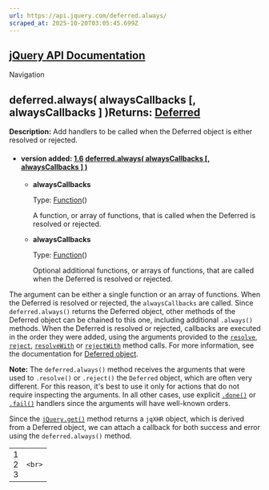 ```yaml
---
url: https://api.jquery.com/deferred.always/
scraped_at: 2025-10-20T03:05:45.699Z
---
```


## [jQuery API Documentation](https://jquery.com/ "jQuery API Documentation")

Navigation

## deferred.always( alwaysCallbacks \[, alwaysCallbacks \] )Returns: [Deferred](http://api.jquery.com/Types/\#Deferred)

**Description:** Add handlers to be called when the Deferred object is either resolved or rejected.

- #### version added: [1.6](https://api.jquery.com/category/version/1.6/) [deferred.always( alwaysCallbacks \[, alwaysCallbacks \] )](https://api.jquery.com/deferred.always/\#deferred-always-alwaysCallbacks-alwaysCallbacks)

  - **alwaysCallbacks**

    Type: [Function](http://api.jquery.com/Types/#Function)()


     A function, or array of functions, that is called when the Deferred is resolved or rejected.


  - **alwaysCallbacks**

    Type: [Function](http://api.jquery.com/Types/#Function)()


     Optional additional functions, or arrays of functions, that are called when the Deferred is resolved or rejected.

The argument can be either a single function or an array of functions. When the Deferred is resolved or rejected, the `alwaysCallbacks` are called. Since `deferred.always()` returns the Deferred object, other methods of the Deferred object can be chained to this one, including additional `.always()` methods. When the Deferred is resolved or rejected, callbacks are executed in the order they were added, using the arguments provided to the [`resolve`](https://api.jquery.com/deferred.resolve/), [`reject`](https://api.jquery.com/deferred.reject/), [`resolveWith`](https://api.jquery.com/deferred.resolveWith/) or [`rejectWith`](https://api.jquery.com/deferred.rejectWith/) method calls. For more information, see the documentation for [Deferred object](https://api.jquery.com/category/deferred-object/).

**Note:** The `deferred.always()` method receives the arguments that were used to `.resolve()` or `.reject()` the `Deferred` object, which are often very different. For this reason, it's best to use it only for actions that do not require inspecting the arguments. In all other cases, use explicit [`.done()`](https://api.jquery.com/deferred.done/) or [`.fail()`](https://api.jquery.com/deferred.fail/) handlers since the arguments will have well-known orders.

Since the [`jQuery.get()`](https://api.jquery.com/jQuery.get/) method returns a `jqXHR` object, which is derived from a Deferred object, we can attach a callback for both success and error using the `deferred.always()` method.

|     |     |
| --- | --- |
| 1<br>2<br>3 | ```<br>``` |